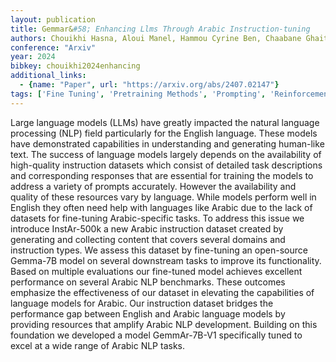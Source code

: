 ```yaml
---
layout: publication
title: Gemmar&#58; Enhancing Llms Through Arabic Instruction-tuning
authors: Chouikhi Hasna, Aloui Manel, Hammou Cyrine Ben, Chaabane Ghaith, Kchaou Haithem, Dhaouadi Chehir
conference: "Arxiv"
year: 2024
bibkey: chouikhi2024enhancing
additional_links:
  - {name: "Paper", url: "https://arxiv.org/abs/2407.02147"}
tags: ['Fine Tuning', 'Pretraining Methods', 'Prompting', 'Reinforcement Learning', 'Training Techniques']
---
```

Large language models (LLMs) have greatly impacted the natural language processing (NLP) field particularly for the English language. These models have demonstrated capabilities in understanding and generating human-like text. The success of language models largely depends on the availability of high-quality instruction datasets which consist of detailed task descriptions and corresponding responses that are essential for training the models to address a variety of prompts accurately. However the availability and quality of these resources vary by language. While models perform well in English they often need help with languages like Arabic due to the lack of datasets for fine-tuning Arabic-specific tasks. To address this issue we introduce InstAr-500k a new Arabic instruction dataset created by generating and collecting content that covers several domains and instruction types. We assess this dataset by fine-tuning an open-source Gemma-7B model on several downstream tasks to improve its functionality. Based on multiple evaluations our fine-tuned model achieves excellent performance on several Arabic NLP benchmarks. These outcomes emphasize the effectiveness of our dataset in elevating the capabilities of language models for Arabic. Our instruction dataset bridges the performance gap between English and Arabic language models by providing resources that amplify Arabic NLP development. Building on this foundation we developed a model GemmAr-7B-V1 specifically tuned to excel at a wide range of Arabic NLP tasks.
